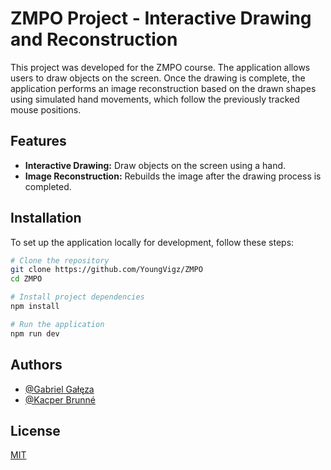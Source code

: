 # ZMPO Project - Interactive Drawing and Reconstruction

This project was developed for the ZMPO course. The application allows users to draw objects on the screen. Once the drawing is complete, the application performs an image reconstruction based on the drawn shapes using simulated hand movements, which follow the previously tracked mouse positions.

## Features

- **Interactive Drawing:** Draw objects on the screen using a hand.
- **Image Reconstruction:** Rebuilds the image after the drawing process is completed.

## Installation

To set up the application locally for development, follow these steps:

```bash
# Clone the repository
git clone https://github.com/YoungVigz/ZMPO
cd ZMPO

# Install project dependencies
npm install

# Run the application
npm run dev
```
## Authors

- [@Gabriel Gałęza](https://www.github.com/YoungVigz)
- [@Kacper Brunné](https://github.com/KacperBrunne)


## License

[MIT](https://choosealicense.com/licenses/mit/)

